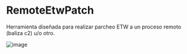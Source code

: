 # RemoteEtwPatch


Herramienta diseñada para realizar parcheo ETW a un proceso remoto (baliza c2) u/o otro.

![image](https://github.com/zer0antisec/RemoteEtwPatch/assets/20486087/e362e236-becf-4588-9dc4-c1995e91857f)
